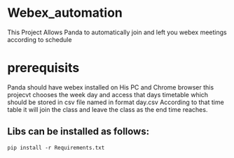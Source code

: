 # Webex_automation
This Project Allows Panda to automatically join and left you webex meetings according to schedule
# prerequisits 
Panda should have webex installed on His PC
and Chrome browser
this projecvt chooses the week day and access that days timetable which should be stored in csv  file named in format day.csv
According to that time table it will join the class and leave the class as the end time reaches.
## Libs can be installed as follows:
```
pip install -r Requirements.txt
```
